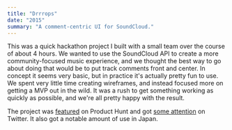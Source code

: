 ```yaml
---
title: "Drrrops"
date: "2015"
summary: "A comment-centric UI for SoundCloud."
---
```


This was a quick hackathon project I built with a small team over the course of about 4 hours. We wanted to use the SoundCloud API to create a more community-focused music experience, and we thought the best way to go about doing that would be to put track comments front and center. In concept it seems very basic, but in practice it's actually pretty fun to use. We spent very little time creating wireframes, and instead focused more on getting a MVP out in the wild. It was a rush to get something working as quickly as possible, and we're all pretty happy with the result.

The project was [featured](https://www.producthunt.com/products/drrrops) on Product Hunt and got [some attention](https://twitter.com/search?q=drrrops.com&src=typed_query) on Twitter. It also got a notable amount of use in Japan.
